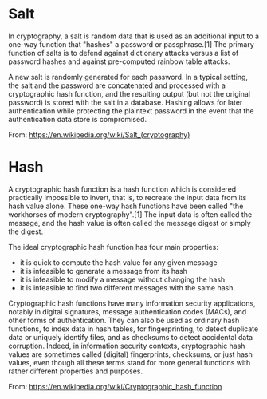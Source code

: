 # Salt

In cryptography, a salt is random data that is used as an additional input to a one-way function that "hashes" a password or passphrase.[1] The primary function of salts is to defend against dictionary attacks versus a list of password hashes and against pre-computed rainbow table attacks.

A new salt is randomly generated for each password. In a typical setting, the salt and the password are concatenated and processed with a cryptographic hash function, and the resulting output (but not the original password) is stored with the salt in a database. Hashing allows for later authentication while protecting the plaintext password in the event that the authentication data store is compromised.

From: https://en.wikipedia.org/wiki/Salt_(cryptography)

# Hash

A cryptographic hash function is a hash function which is considered practically impossible to invert, that is, to recreate the input data from its hash value alone. These one-way hash functions have been called "the workhorses of modern cryptography".[1] The input data is often called the message, and the hash value is often called the message digest or simply the digest.

The ideal cryptographic hash function has four main properties:
- it is quick to compute the hash value for any given message
- it is infeasible to generate a message from its hash
- it is infeasible to modify a message without changing the hash
- it is infeasible to find two different messages with the same hash.

Cryptographic hash functions have many information security applications, notably in digital signatures, message authentication codes (MACs), and other forms of authentication. They can also be used as ordinary hash functions, to index data in hash tables, for fingerprinting, to detect duplicate data or uniquely identify files, and as checksums to detect accidental data corruption. Indeed, in information security contexts, cryptographic hash values are sometimes called (digital) fingerprints, checksums, or just hash values, even though all these terms stand for more general functions with rather different properties and purposes.

From: https://en.wikipedia.org/wiki/Cryptographic_hash_function
